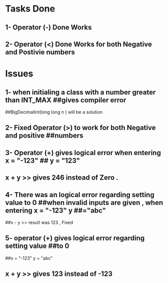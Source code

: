 # Tasks Done 
## 1- Operator (-) Done Works
## 2- Operator (<) Done  Works for both Negative and Postivie numbers

# Issues 

## 1- when initialing a class with a number greater than INT_MAX ##gives compiler error
##BigDecimalInt(long long n ) will be a solution 

## 2- Fixed Operator (>) to work for both Negative and positive ##numbers

## 3- Operator (+) gives logical error when entering  x = "-123" ## y = "123"
## x + y >> gives 246 instead of Zero . 

## 4- There was an logical error regarding setting value to 0 ##when invalid inputs are given , when entering x = "-123" y ##="abc"
##x - y >> result was 123 , Fixed

## 5- operator (+) gives logical error regarding setting value ##to 0
##x = "-123" y = "abc" 
## x + y >> gives 123 instead of -123




